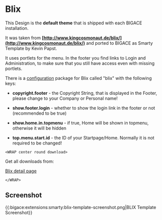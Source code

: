 # Blix

This Design is the **default theme** that is shipped with each BIGACE installation.

It was taken from **[http://www.kingcosmonaut.de/blix/](http://www.kingcosmonaut.de/blix/)** and ported to BIGACE as Smarty Template by Kevin Papst.

It uses portlets for the menu. In the footer you find links to Login and Administration, to make sure that you still have access even with missing portlets.

There is a [configuration](bigace/manual/configurations) package for Blix called "blix" with the following keys:


*  **copyright.footer** - the Copyright String, that is displayed in the Footer, please change to your Company or Personal name!

*  **show.footer.login** - whether to show the login link in the footer or not (recommended to be true)

*  **show.home.in.topmenu** - if true, Home will be shown in topmenu, otherwise it will be hidden	

*  **top.menu.start.id** - the ID of your Startpage/Home. Normally it is not required to be changed!


`<WRAP center round download>`

Get all downloads from:

[Blix detail page](http://www.bigace.de/plugins/detail/14-Blix)

`</WRAP>`

## Screenshot

{{:bigace:extensions:smarty:blix-template-screenshot.png|BLIX Template Screenshot}}

